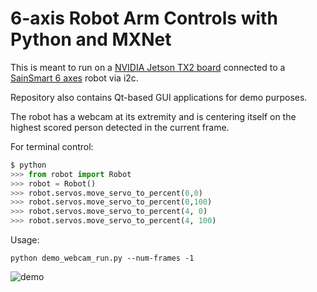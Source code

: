 # 6-axis Robot Arm Controls with Python and MXNet

This is meant to run on a [NVIDIA Jetson TX2 board](https://www.amazon.com/NVIDIA-945-82771-0000-000-Jetson-TX2-Development/dp/B06XPFH939/ref=sr_1_1?s=electronics&ie=UTF8&qid=1542768659&sr=1-1&keywords=jetson+tx2) connected to 
a [SainSmart 6 axes](https://www.amazon.com/SainSmart-Desktop-Grippers-Assembled-MEGA2560/dp/B00UMOSQCI) robot via i2c.

Repository also contains Qt-based GUI applications for demo purposes.

The robot has a webcam at its extremity and is centering itself on the highest scored person detected in the current frame.

For terminal control:

```python
$ python 
>>> from robot import Robot
>>> robot = Robot()
>>> robot.servos.move_servo_to_percent(0,0)
>>> robot.servos.move_servo_to_percent(0,100)
>>> robot.servos.move_servo_to_percent(4, 0)
>>> robot.servos.move_servo_to_percent(4, 100)
```

Usage:

```
python demo_webcam_run.py --num-frames -1 
```

![demo](https://user-images.githubusercontent.com/3716307/48816323-94f51600-ecf6-11e8-8036-3f985de2ec7d.jpg)
